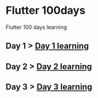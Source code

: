 # Flutter 100days
Flutter 100 days learning

## Day 1 > [Day 1 learning](https://github.com/krishnadeveloper/flutter100days/tree/day001)
## Day 2 > [Day 2 learning](https://github.com/krishnadeveloper/flutter100days/tree/day002)
## Day 3 > [Day 3 learning](https://github.com/krishnadeveloper/flutter100days/tree/day003)


